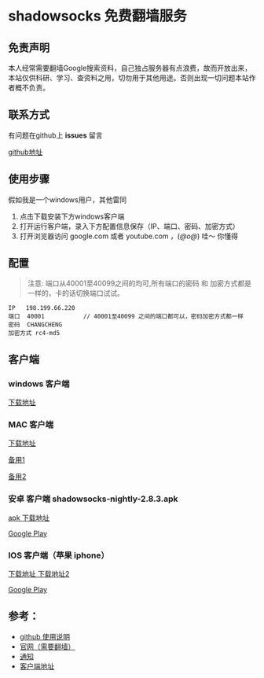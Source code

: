 # shadowsocks 免费翻墙服务



## 免责声明

本人经常需要翻墙Google搜索资料，自己独占服务器有点浪费，故而开放出来，本站仅供科研、学习、查资料之用，切勿用于其他用途。否则出现一切问题本站作者概不负责。

## 联系方式

有问题在github上 **issues** 留言

[github地址](https://github.com/fq1234/home)


## 使用步骤

假如我是一个windows用户，其他雷同

1. 点击下载安装下方windows客户端
2. 打开运行客户端，录入下方配置信息保存（IP、端口、密码、加密方式）
3. 打开浏览器访问  google.com   或者  youtube.com ，(*@ο@*) 哇～  你懂得

## 配置

> 注意: 端口从40001至40099之间的均可,所有端口的密码 和 加密方式都是一样的，卡的话切换端口试试。


```
IP   198.199.66.220
端口  40001           // 40001至40099 之间的端口都可以，密码加密方式都一样
密码  CHANGCHENG
加密方式 rc4-md5
```

## 客户端


### windows 客户端
 
[下载地址](https://github.com/shadowsocks/shadowsocks-windows/releases/download/4.0.7/Shadowsocks-4.0.7.zip)



### MAC 客户端

[下载地址 ](https://github.com/shadowsocks/shadowsocks-iOS/releases/download/2.6.3/ShadowsocksX-2.6.3.dmg)


[备用1 ](https://github.com/shadowsocks/ShadowsocksX-NG/releases/download/v1.7.0/ShadowsocksX-NG.1.7.0.zip)

[备用2](https://github.com/shadowsocksr-backup/ShadowsocksX-NG/releases/download/1.4.2-R8-subscribe-alpha-3/ShadowsocksX-NG-R8.dmg)


### 安卓  客户端 shadowsocks-nightly-2.8.3.apk


[apk 下载地址 ](https://github.com/shadowsocksr-backup/shadowsocksr-android/releases/download/3.4.0.8/shadowsocksr-release.apk)

[Google Play](https://play.google.com/store/apps/details?id=com.github.shadowsocks)


### IOS 客户端（苹果 iphone）


[下载地址 ](https://github.com/Alvin9999/new-pac/wiki/%E8%8B%B9%E6%9E%9C%E6%89%8B%E6%9C%BA%E7%BF%BB%E5%A2%99%E8%BD%AF%E4%BB%B6)
[下载地址2](https://github.com/shadowsocks/shadowsocks-iOS/wiki/Help)

[Google Play](https://play.google.com/store/apps/details?id=com.github.shadowsocks)



## 参考：

* [github 使用说明](https://github.com/shadowsocks/shadowsocks/wiki/Shadowsocks-使用说明)
* [官网（需要翻墙）](https://shadowsocks.org/en/download/clients.html)
* [通知](https://sharefanqiang.herokuapp.com/html/notes.html)
* [客户端地址](https://sharefanqiang.herokuapp.com/html/clients.html)
